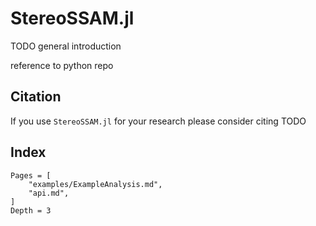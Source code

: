 # StereoSSAM.jl

TODO general introduction

reference to python repo

## Citation

If you use `StereoSSAM.jl` for your research please consider citing
TODO

## Index

```@contents
Pages = [
    "examples/ExampleAnalysis.md",
    "api.md",
]
Depth = 3
```
